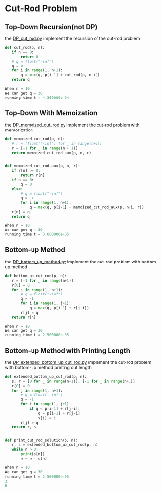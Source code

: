 Cut-Rod Problem
================================================================
## Top-Down Recursion(not DP)

the [DP_cut_rod.py](https://github.com/UltrasonicZ/Introduction-to-Algorithm/blob/master/DP/cut_rod/DP_cut_rod.py) implement the recursion of the cut-rod problem

 ```python
def cut_rod(p, n):
    if n == 0:
        return 0
    # q = float("-inf")
    q = 0
    for i in range(1, n+1):
        q = max(q, p[i-1] + cut_rod(p, n-i))
    return q
```

 ```python
When n = 10
We can get q = 30
running time t = 4.360000e-04
```

## Top-Down With Memoization

the [DP_memoized_cut_rod.py](https://github.com/UltrasonicZ/Introduction-to-Algorithm/blob/master/DP/cut_rod/DP_memoized_cut_rod.py) implement the cut-rod problem with memorization

 ```python
 def memoized_cut_rod(p, n):
    # r = [float("-inf") for _ in range(n+1)]
    r = [-1 for _ in range(n + 1)]
    return memoized_cut_rod_aux(p, n, r)


def memoized_cut_rod_aux(p, n, r):
    if r[n] >= 0:
        return r[n]
    if n == 0:
        q = 0
    else:
        # q = float("-inf")
        q = -1
        for i in range(1, n+1):
            q = max(q, p[i-1] + memoized_cut_rod_aux(p, n-i, r))
    r[n] = q
    return q
```

 ```python
When n = 10
We can get q = 30
running time t = 3.600000e-05
```

## Bottom-up Method

the [DP_bottom_up_method.py](https://github.com/UltrasonicZ/Introduction-to-Algorithm/blob/master/DP/cut_rod/DP_bottom_up_method.py) implement the cut-rod problem with bottom-up method

 ```python
def bottom_up_cut_rod(p, n):
    r = [-1 for _ in range(n+1)]
    r[0] = 0
    for j in range(1, n+1):
        # q = float("-inf")
        q = -1
        for i in range(1, j+1):
            q = max(q, p[i-1] + r[j-i])
        r[j] = q
    return r[n]
```

 ```python
When n = 10
We can get q = 30
running time t = 2.500000e-05
```

## Bottom-up Method with Printing Length

the [DP_extended_bottom_up_cut_rod.py](https://github.com/UltrasonicZ/Introduction-to-Algorithm/blob/master/DP/cut_rod/DP_extended_bottom_up_cut_rod.py) implement the cut-rod problem with bottom-up method printing cut length

 ```python
def extended_bottom_up_cut_rod(p, n):
    s, r = [0 for _ in range(n+1)], [-1 for _ in range(n+1)]
    r[0] = 0
    for j in range(1, n+1):
        # q = float("-inf")
        q = -1
        for i in range(1, j+1):
            if q < p[i-1] + r[j-i]:
                q = p[i-1] + r[j-i]
                s[j] = i
        r[j] = q
    return r, s


def print_cut_rod_solution(p, n):
    r, s = extended_bottom_up_cut_rod(p, n)
    while n > 0:
        print(s[n])
        n = n - s[n]
```

 ```python
When n = 10
We can get q = 30
running time t = 2.500000e-05
3
6
```
